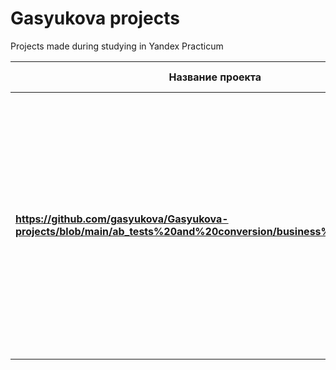 # Gasyukova projects
 Projects made during studying in Yandex Practicum
 
**Название проекта** | Направление проекта  | Цель проекта                   | Инструменты 
---------------------|--------------------- |--------------------------------|----------------------------------
**https://github.com/gasyukova/Gasyukova-projects/blob/main/ab_tests%20and%20conversion/business%20analysis.ipynb**|продуктовый аналитик, product analysis  | Принятие решения о продолжении тестирования   | приоритизация гипотез по фреймворкам ICE и RICE,анализ A/B-теста, графики кумулятивной выручки, среднего чека, конверсии по группам, оценка статистической значимости различий конверсий и средних чеков по сырым и очищенным данным   
                  
